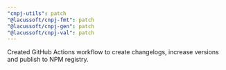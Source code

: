 ```yaml
---
"cnpj-utils": patch
"@lacussoft/cnpj-fmt": patch
"@lacussoft/cnpj-gen": patch
"@lacussoft/cnpj-val": patch
---
```


Created GitHub Actions workflow to create changelogs, increase versions and publish to NPM registry.
